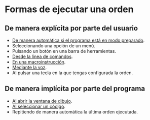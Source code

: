 # Formas de ejecutar una orden

## De manera explícita por parte del usuario

* [De manera automática si el programa está en modo preparado](de-manera-automatica/).
* Seleccionando una opción de un menú.
* Pulsando un botón en una barra de herramientas.
* [Desde la línea de comandos](ejecutar-una-orden-desde-la-linea-de-comandos/).
* [En una macroinstrucción](ejecutar-una-orden-desde-la-linea-de-comandos/macroinstrucciones.md).
* [Mediante la voz](../../ventana-de-dibujo/variables/r/reconocer-voz.md).
* Al pulsar una tecla en la que tengas configurada la orden.

## De manera implícita por parte del programa

* [Al abrir la ventana de dibujo](al-abrir-una-ventana-de-dibujo.md).
* [Al seleccionar un código](al-seleccionar-un-codigo.md).
* Repitiendo de manera automática la última orden ejecutada.



